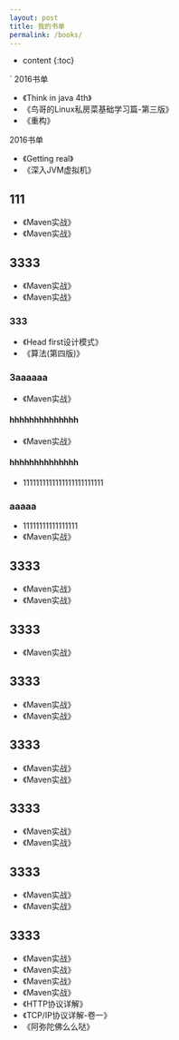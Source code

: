 ```yaml
---
layout: post
title: 我的书单
permalink: /books/
---
```


* content
{:toc}

`
2016书单

+ 《Think in java 4th》
+ 《鸟哥的Linux私房菜基础学习篇-第三版》
+ 《重构》

2016书单

+ 《Getting real》
+ 《深入JVM虚拟机》
## 111
+ 《Maven实战》
+ 《Maven实战》

## 3333
+ 《Maven实战》
+ 《Maven实战》

### 333
+ 《Head first设计模式》
+ 《算法(第四版)》
### 3aaaaaa
+ 《Maven实战》
#### hhhhhhhhhhhhhh
+ 《Maven实战》
#### hhhhhhhhhhhhhh
+ 1111111111111111111111111
### aaaaa
+ 11111111111111111
+ 《Maven实战》
## 3333
+ 《Maven实战》
+ 《Maven实战》
## 3333
+ 《Maven实战》
## 3333
+ 《Maven实战》
+ 《Maven实战》
## 3333
+ 《Maven实战》
+ 《Maven实战》
## 3333
+ 《Maven实战》
+ 《Maven实战》
## 3333
+ 《Maven实战》
+ 《Maven实战》
## 3333
+ 《Maven实战》
+ 《Maven实战》
+ 《Maven实战》
+ 《Maven实战》
+ 《HTTP协议详解》
+ 《TCP/IP协议详解-卷一》
+ 《阿弥陀佛么么哒》
